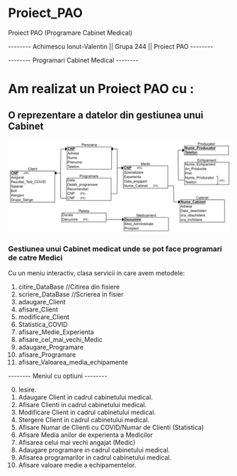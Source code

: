 # Proiect_PAO
Proiect PAO (Programare Cabinet Medical)

-------- Achimescu Ionut-Valentin || Grupa 244 || Proiect PAO --------

-------- Programari Cabinet Medical --------

# Am realizat un Proiect PAO cu :
## O reprezentare a datelor din gestiunea unui Cabinet
<img src="DataBase_Reprezentation.png"></img>
### Gestiunea unui Cabinet medicat unde se pot face programari de catre Medici
Cu un meniu interactiv, clasa servicii in care avem metodele:
1. citire_DataBase //Citirea din fisiere
2. scriere_DataBase //Scrierea in fisier
3. adaugare_Client
4. afisare_Client
5. modificare_Client
6. Statistica_COVID
7. afisare_Medie_Experienta
8. afisare_cel_mai_vechi_Medic
9. adaugare_Programare
10. afisare_Programare
11. afisare_Valoarea_media_echipamente
 
-------- Meniul cu optiuni --------

0. Iesire.
1. Adaugare Client in cadrul cabinetului medical.
2. Afisare Clienti in cadrul cabinetului medical.
3. Modificare Client in cadrul cabinetului medical.
4. Stergere Client in cadrul cabinetului medical.
5. Afisare Numar de Clienti cu COVID/Numar de Clienti (Statistica)
6. Afisare Media anilor de experienta a Medicilor
7. Afisarea celui mai vechi angajat (Medic)
8. Adaugare programare in cadrul cabinetului medical.
9. Afisarea programarilor in cadrul cabinetului medical.
10. Afisare valoare medie a echipamentelor.
